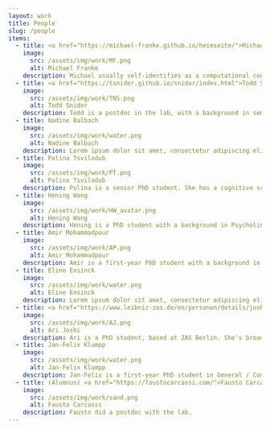 ```yaml
---
layout: work
title: People
slug: /people
items:
  - title: <a href="https://michael-franke.github.io/heimseite/">Michael Franke</a>
    image:
      src: /assets/img/work/MF.png
      alt: Michael Franke
    description: Michael usually self-identifies as a computational cognitive scientist interested in higher cognition and language in particular. He has a background in cognitive science, logic and game-theory, and he's usually very happy when he can use Bayesian data analysis to fit bespoke, theoretically informed probabilistic models to empirical data.
  - title: <a href="https://tsnider.github.io/snider/index.html">Todd Snider</a>
    image:
      src: /assets/img/work/TNS.png
      alt: Todd Snider
    description: Todd is a postdoc in the lab, with a background in semantics and pragmatics. He's especially interested in different types of meaning (asserted, presupposed, not-at-issue, etc.) and how they interact with sentence- and discourse-level phenomena like anaphora. His favorite projects bring insights from philosophy, psychology, mathematics, and computer science into contemporary linguistic theory.
  - title: Nadine Balbach
    image:
      src: /assets/img/work/water.png
      alt: Nadine Balbach
    description: Lorem ipsum dolor sit amet, consectetur adipiscing elit, sed do eiusmod tempor incididunt ut labore et dolore magna aliqua. Ut enim ad minim veniam, quis nostrud exercitation ullamco laboris nisi ut aliquip ex ea commodo consequat. Duis aute irure dolor in reprehenderit in voluptate velit esse cillum dolore eu fugiat nulla pariatur.
  - title: Polina Tsvilodub
    image:
      src: /assets/img/work/PT.png
      alt: Polina Tsvilodub
    description: Polina is a senior PhD student. She has a cognitive science background, and is excited about understanding pragmatic, goal-directed language generation and interpretation, both in humans and machines. Her work uses a combination of human experimental research, LLM studies, and strives to develop frameworks for combining computational cognitive models and LLM modules for explaining more open-ended pragmatic language use.
  - title: Hening Wang
    image:
      src: /assets/img/work/HW_avatar.png
      alt: Hening Wang
    description: Hening is a PhD student with a background in Psycholinguistics, Semantics and Pragmatics. He is affiliated with the Linguistic Meaning and Bayesian Modeling (LMBayes) project at the Leibniz-Centre General Linguistics (ZAS), part of the Leibniz Association <a href="https://www.leibniz-zas.de/de/forschung/forschungsbereiche/semantik-pragmatik/lmbayes"> Link </a>. His research focuses on understanding pragmatics in causal communication, combining experimental and computational approaches. Outside of research, he enjoys snowboarding and motorbiking — but strongly dislikes .DS_Store.
  - title: Amir Mohammadpour
    image:
      src: /assets/img/work/AP.png
      alt: Amir Mohammadpour
    description: Amir is a first-year PhD student with a background in computational linguistics and natural language processing. His research interests cover the mechanistic interpretability of transformers and the expressiveness thereof, in concert with the application of these methods to deepen our understanding of machine learnability and, potentially, cognition.
  - title: Eline Ensinck
    image:
      src: /assets/img/work/water.png
      alt: Eline Ensinck
    description: Lorem ipsum dolor sit amet, consectetur adipiscing elit, sed do eiusmod tempor incididunt ut labore et dolore magna aliqua. Ut enim ad minim veniam, quis nostrud exercitation ullamco laboris nisi ut aliquip ex ea commodo consequat. Duis aute irure dolor in reprehenderit in voluptate velit esse cillum dolore eu fugiat nulla pariatur.
  - title: <a href="https://www.leibniz-zas.de/en/personen/details/joshi-aarti/aarti-joshi">Ari Joshi</a>
    image:
      src: /assets/img/work/AJ.png
      alt: Ari Joshi
    description: Ari is a PhD student, based at ZAS Berlin. She's broadly interested in how we modulate and coordinate on meaning components that are shared 'between the lines'. In her doctoral project, she is approaching this through the lens of so-called metalinguistic operators, like the negation in "Mary didn't *stop* smoking, since she never started". She also enjoys thinking about the depth-charge illusion, assorted curiosities from Marathi, and the probabilisticness of apparently everything. At the moment, her preferred tools are mostly formal and experimental.
  - title: Jan-Felix Klumpp
    image:
      src: /assets/img/work/water.png
      alt: Jan-Felix Klumpp
    description: Jan-Felix is a first-year PhD student in General / Computational Linguistics. He is particularly interested in the pragmatic behaviour of modern Large Language Models, in using them to model more complex reasoning processes, and more generally in the implications of these models for linguistic research.
  - title: (Alumnus) <a href="https://faustocarcassi.com/">Fausto Carcassi</a>
    image:
      src: /assets/img/work/sand.png
      alt: Fausto Carcassi
    description: Fausto did a postdoc with the lab.
---
```

